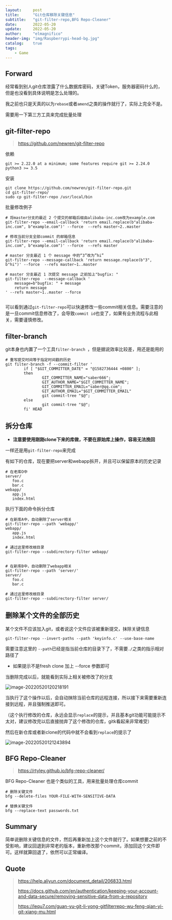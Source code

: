 ```yaml
---
layout:     post
title:      "Git仓库移除关键信息"
subtitle:   "git-filter-repo,BFG Repo-Cleaner"
date:       2022-05-20
update:     2022-05-20
author:     "elmagnifico"
header-img: "img/Raspberrypi-head-bg.jpg"
catalog:    true
tags:
    - Game
---
```


## Forward

经常看到别人git仓库泄露了什么数据库密码，关键Token，服务器密码什么的，但是也没看到具体说明是怎么处理的。

我之前也只是天真的以为`rebase`或者`amend`之类的操作就行了，实际上完全不是。

需要用一下第三方工具来完成批量处理



## git-filter-repo

> https://github.com/newren/git-filter-repo

依赖

```
git >= 2.22.0 at a minimum; some features require git >= 2.24.0
python3 >= 3.5
```

安装

```
git clone https://github.com/newren/git-filter-repo.git
cd git-filter-repo/
sudo cp git-filter-repo /usr/local/bin
```

批量修改例子

```
# 将master分支的最近 2 个提交的邮箱后缀由alibaba-inc.com改为example.com
git-filter-repo --email-callback 'return email.replace(b"alibaba-inc.com", b"example.com")' --force  --refs master~2..master

# 修改当前分支全部commit 的邮箱信息
git-filter-repo --email-callback 'return email.replace(b"alibaba-inc.com", b"example.com")' --force  --refs master

# master 分支最近 1 个 message 中的“3”改为”hi”
git-filter-repo --message-callback 'return message.replace(b"3", b"hi")' --force  --refs master~1..master

# master 分支最近 1 次提交 message 之前加上"bugfix: "
git-filter-repo  --message-callback '
    message=b"bugfix: " + message
    return message
' --refs master~1..master --force


```

可以看到通过`git-filter-repo`可以快速修改一些commit相关信息。需要注意的是一旦commit信息修改了，会导致`commit id`也变了，如果有业务流程与此相关，需要谨慎修改。



## filter-branch

git本身也内置了一个工具`filter-branch `，但是据说效率比较差，用还是能用的

```
# 重写提交时间等于指定时间戳的历史 
git filter-branch -f --commit-filter '
        if [ "$GIT_COMMITTER_DATE" = "@1582736444 +0800" ];
        then
                GIT_COMMITTER_NAME="saber666";
                GIT_AUTHOR_NAME="$GIT_COMMITTER_NAME";
                GIT_COMMITTER_EMAIL="saber@qq.com";
                GIT_AUTHOR_EMAIL="$GIT_COMMITTER_EMAIL"
                git commit-tree "$@";
        else
                git commit-tree "$@";
        fi' HEAD
```



## 拆分仓库

- **注意要使用刚刚clone下来的库做，不要在原始库上操作，容易无法挽回**

一样还是用`git-filter-repo`来完成

有如下的仓库，现在要把server和webapp拆开，并且可以保留原本的历史记录

```
# 在老库O中
server/
   foo.c
   bar.c
webapp/
   app.js
   index.html
```



执行下面的命令拆分仓库

```
# 在新库A中，自动删除了server相关
git-filter-repo --path 'webapp/'
webapp/
   app.js
   index.html

# 通过这里修改根目录
git-filter-repo --subdirectory-filter webapp/


# 在新库B中，自动删除了webapp相关
git-filter-repo --path 'server/'
server/
   foo.c
   bar.c
   
# 通过这里修改根目录
git-filter-repo --subdirectory-filter server/
```



## 删除某个文件的全部历史

某个文件不应该加入git，或者说这个文件应该被重新提交，抹除关键信息

```
git-filter-repo --invert-paths --path 'keyinfo.c' --use-base-name
```

需要注意这里的 `--path`已经是指当前仓库的目录下了，不需要`./`之类的指示相对路径了

- 如果提示不是fresh clone 加上 --force 参数即可

当删除完成以后，就能看到实际上相关被修改了的分支

![image-20220520120218191](http://img.elmagnifico.tech:9514/static/upload/elmagnifico/image-20220520120218191.png)

当执行了这个操作以后，会自动抹除当前仓库的远程连接，所以接下来需要重新连接到远程，并且强制推送即可。

（这个执行修改的仓库，永远会显示`replace`的提示，并且基本git功能可能提示不太对，建议修改完以后直接抛弃了这个修改的仓库，gitk看起来非常难受）

然后在新仓库或者新clone的代码中就不会看到`replace`的提示了

![image-20220520121243894](http://img.elmagnifico.tech:9514/static/upload/elmagnifico/image-20220520121243894.png)

## BFG Repo-Cleaner

> https://rtyley.github.io/bfg-repo-cleaner/

BFG Repo-Cleaner 也是个类似的工具，用来批量处理仓库commit

```
# 删除关键文件
bfg --delete-files YOUR-FILE-WITH-SENSITIVE-DATA

# 替换关键文件
bfg --replace-text passwords.txt
```



## Summary

简单说删除关键信息的文件，然后再重新加上这个文件就行了。如果想要之前的不受影响，建议回退到非常老的版本，重新修改那个commit，添加回这个文件即可。这样就算回退了，依然可以正常编译。



## Quote

> https://help.aliyun.com/document_detail/206833.html
>
> https://docs.github.com/en/authentication/keeping-your-account-and-data-secure/removing-sensitive-data-from-a-repository
>
> https://lequ7.com/guan-yu-git-li-yong-gitfilterrepo-wu-feng-qian-yi-git-xiang-mu.html

